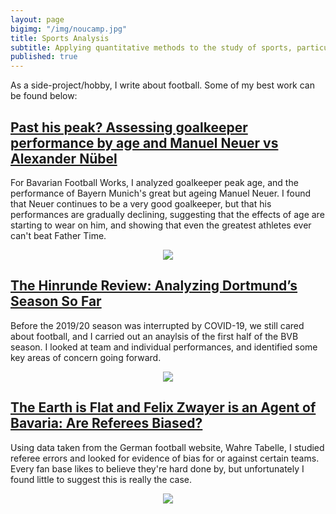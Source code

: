 ```yaml
---
layout: page
bigimg: "/img/noucamp.jpg"
title: Sports Analysis
subtitle: Applying quantitative methods to the study of sports, particularly football (soccer)
published: true
---
```


As a side-project/hobby, I write about football. Some of my best work can be found below:

## [Past his peak? Assessing goalkeeper performance by age and Manuel Neuer vs Alexander Nübel](https://www.bavarianfootballworks.com/2020/1/29/21112631/bayern-munich-manuel-neuer-peak-statistical-performance-analysis-goalkeeper-age-alexander-nubel)

For Bavarian Football Works, I analyzed goalkeeper peak age, and the performance of Bayern Munich's great but ageing Manuel Neuer. I found that Neuer continues to be a very good goalkeeper, but that his performances are gradually declining, suggesting that the effects of age are starting to wear on him, and showing that even the greatest athletes ever can't beat Father Time.

<div style="text-align:center"><img src="https://cdn.vox-cdn.com/thumbor/uwG03m_SPChTX1OTRcjBIm_6u9g=/0x0:1800x1200/1920x0/filters:focal(0x0:1800x1200):format(webp):no_upscale()/cdn.vox-cdn.com/uploads/chorus_asset/file/19654170/neuer_nubel.png"/></div>

## [The Hinrunde Review: Analyzing Dortmund’s Season So Far](https://www.fearthewall.com/2020/1/4/21049708/the-hinrunde-review-analyzing-dortmunds-season-so-far)

Before the 2019/20 season was interrupted by COVID-19, we still cared about football, and I carried out an anaylsis of the first half of the BVB season. I looked at team and individual performances, and identified some key areas of concern going forward.

<div style="text-align:center"><img src="https://cdn.vox-cdn.com/thumbor/D5wAFpz_DlqV7HNsFe2sEJat_Lk=/0x0:1800x1200/1920x0/filters:focal(0x0:1800x1200):format(webp):no_upscale()/cdn.vox-cdn.com/uploads/chorus_asset/file/19607138/playerxgxa.png"/></div>


## [The Earth is Flat and Felix Zwayer is an Agent of Bavaria: Are Referees Biased?](https://www.fearthewall.com/2019/9/2/20844855/the-earth-is-flat-and-felix-zwyer-is-an-agent-of-bavaria-are-referees-biased)

Using data taken from the German football website, Wahre Tabelle, I studied referee errors and looked for evidence of bias for or against certain teams. Every fan base likes to believe they're hard done by, but unfortunately I found little to suggest this is really the case.

<div style="text-align:center"><img src="https://cdn.vox-cdn.com/thumbor/_gpIaR5skUpdbUKOFT88SFw_wVo=/0x0:1400x1200/920x0/filters:focal(0x0:1400x1200):format(webp):no_upscale()/cdn.vox-cdn.com/uploads/chorus_asset/file/19161141/corrected_goals.png"/></div>